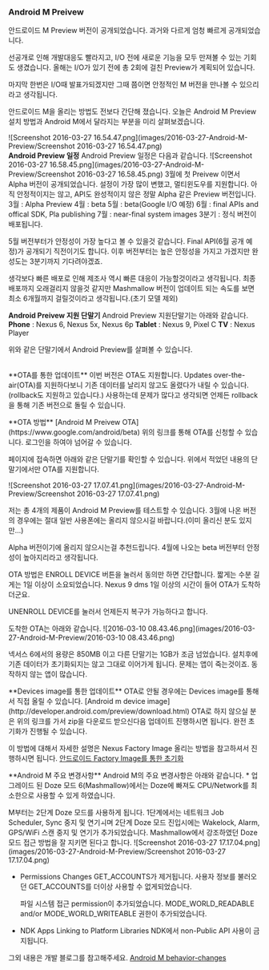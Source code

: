 ### Android M Preivew

 안드로이드 M Preview 버전이 공개되었습니다. 과거와 다르게 엄청 빠르게 공개되었습니다.

 선공개로 인해 개발대응도 빨라지고, I/O 전에 새로운 기능을 모두 만져볼 수 있는 기회도 생겼습니다. 올해는 I/O가 있기 전에 총 2회에 걸친 Preview가 계획되어 있습니다.

 마지막 한번은 I/O때 발표가되겠지만 그때 쯤이면 안정적인 M 버전을 만나볼 수 있으리라고 생각됩니다.

 안드로이드 M을 올리는 방법도 전보다 간단해 졌습니다. 오늘은 Android M Preview 설치 방법과 Android M에서 달라지는 부분을 미리 살펴보겠습니다.
 
 ![Screenshot 2016-03-27 16.54.47.png](images/2016-03-27-Android-M-Preview/Screenshot 2016-03-27 16.54.47.png)
<br />
**Android Preview 일정**
Android Preview 일정은 다음과 같습니다.
![Screenshot 2016-03-27 16.58.45.png](images/2016-03-27-Android-M-Preview/Screenshot 2016-03-27 16.58.45.png)
 3월에 첫 Preivew 이면서 Alpha 버전이 공개되었습니다. 설정이 가장 많이 변했고, 멀티윈도우를 지원합니다. 아직 안정적이지는 않고, API도 완성적이지 않은 정말 Alpha 같은 Preview 버전입니다.
 3월 : Alpha Preview
 4월 : beta
 5월 : beta(Google I/O 예정)
 6월 : final APIs and offical SDK, Pla publishing
 7월 : near-final system images
 3분기 : 정식 버전이 배포됩니다.

 5월 버전부터가 안정성이 가장 높다고 볼 수 있을것 같습니다. Final API(6월 공개 예정)가 공개되기 직전이기도 합니다. 이후 버전부터는 높은 안정성을 가지고 가겠지만 완성도는 3분기까지 기다려야겠죠.

  생각보다 빠른 배포로 인해 제조사 역시 빠른 대응이 가능할것이라고 생각됩니다. 최종 배포까지 오래걸리지 않을것 같지만 Mashmallow 버전이 업데이트 되는 속도를 보면 최소 6개월까지 걸릴것이라고 생각됩니다.(초기 모델 제외)
  <br />

 **Android Preivew 지원 단말기**
 Android Preview 지원단말기는 아래와 같습니다.
 **Phone** : Nexus 6, Nexus 5x, Nexus 6p
 **Tablet** : Nexus 9, Pixel C
 **TV** : Nexus Player

 위와 같은 단말기에서 Android Preview를 살펴볼 수 있습니다.

 <br />
**OTA를 통한 업데이트**
이번 버전은 OTA도 지원합니다. Updates over-the-air(OTA)를 지원하다보니 기존 데이터를 날리지 않고도 올렸다가 내릴 수 있습니다.(rollback도 지원하고 있습니다.) 사용하는데 문제가 많다고 생각되면 언제든 rollback을 통해 기존 버전으로 돌릴 수 있습니다.
</p>
**OTA 방법**
[Android M Preivew OTA](https://www.google.com/android/beta)
위의 링크를 통해 OTA를 신청할 수 있습니다. 로그인을 하여야 넘어갈 수 있습니다.

페이지에 접속하면 아래와 같은 단말기를 확인할 수 있습니다. 위에서 적었던 내용의 단말기에서만 OTA를 지원합니다.

![Screenshot 2016-03-27 17.07.41.png](images/2016-03-27-Android-M-Preview/Screenshot 2016-03-27 17.07.41.png)

저는 총 4개의 제품이 Android M Preview를 테스트할 수 있습니다. 3월에 나온 버전의 경우에는 절대 일반 사용폰에는 올리지 않으시길 바랍니다.(이미 올리신 분도 있지만...)

Alpha 버전이기에 올리지 않으시는걸 추천드립니다. 4월에 나오는 beta 버전부터 안정성이 높아지리라고 생각됩니다.

 OTA 방법은 ENROLL DEVICE 버튼을 눌러서 동의만 하면 간단합니다. 짧게는 수분 길게는 1일 이상이 소요되었습니다. Nexus 9 dms 1일 이상의 시간이 들어 OTA가 도착하더군요.

 UNENROLL DEVICE를 눌러서 언제든지 복구가 가능하다고 합니다.

 도착한 OTA는 아래와 같습니다.
 ![2016-03-10 08.43.46.png](images/2016-03-27-Android-M-Preview/2016-03-10 08.43.46.png)

 넥서스 6에서의 용량은 850MB 이고 다른 단말기는 1GB가 조금 넘었습니다.
 설치후에 기존 데이터가 초기화되지는 않고 그대로 이어가게 됩니다. 문제는 앱이 죽는것이죠. 동작하지 않는 앱이 많습니다.
 </p>
 **Devices image를 통한 업데이트**
 OTA로 안될 경우에는 Devices image를 통해서 직접 올릴 수 있습니다.
 [Android m device image](http://developer.android.com/preview/download.html)
 OTA로 하지 않으실 분은 위의 링크를 가서 zip을 다운로드 받으신다음 업데이트 진행하시면 됩니다. 완전 초기화가 진행될 수 있습니다.

 이 방법에 대해서 자세한 설명은 Nexus Factory Image 올리는 방법을 참고하셔서 진행하시면 됩니다.
 [안드로이드 Factory Image를 통한 초기화](http://thdev.net/631)
</p>
**Android M 주요 변경사항**
Android M의 주요 변경사항은 아래와 같습니다.
* 업그레이드 된 Doze 모드
  6(Mashmallow)에서는 Doze에 빠져도 CPU/Network를 최소한으로 사용할 수 있게 하였습니다.

 M부터는 2단계 Doze 모드를 사용하게 됩니다.
1단계에서는 네트워크 Job Scheduler, Sync 중지 및 연기ㅚ며 2단계 Doze 모드 진입시에는 Wakelock, Alarm, GPS/WiFi 스캔 중지 및 연기가 추가되었습니다. Mashmallow에서 강조하였던 Doze 모드 접근 방법을 잘 지키면 된다고 합니다.
![Screenshot 2016-03-27 17.17.04.png](images/2016-03-27-Android-M-Preview/Screenshot 2016-03-27 17.17.04.png)

* Permissions Changes
  GET_ACCOUNTS가 제거됩니다. 사용자 정보를 불러오던 GET_ACCOUNTS를 더이상 사용할 수 없게되었습니다.

  파일 시스템 접근 permission이 추가되었습니다. MODE_WORLD_READABLE and/or MODE_WORLD_WRITEABLE 권한이 추가되었습니다.

* NDK Apps Linking to Platform Libraries
   NDK에서 non-Public API 사용이 금지됩니다.

그외 내용은 개발 블로그를 참고해주세요.
[Android M behavior-changes](http://developer.android.com/preview/behavior-changes.html)
